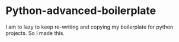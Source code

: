 # Python-advanced-boilerplate
I am to lazy to keep re-writing and copying my boilerplate for python projects. So I made this.
